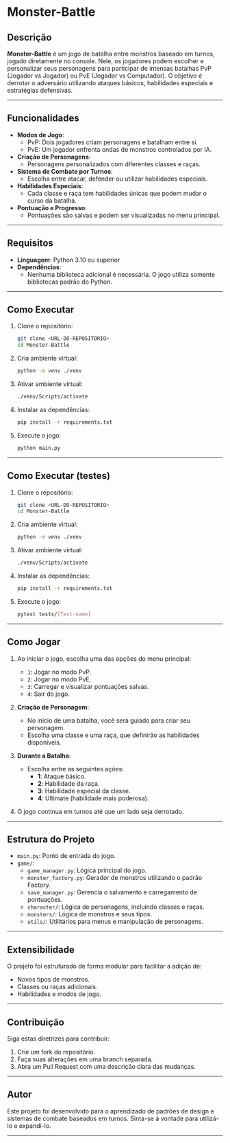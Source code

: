 # Monster-Battle

## Descrição
**Monster-Battle** é um jogo de batalha entre monstros baseado em turnos, jogado diretamente no console. Nele, os jogadores podem escolher e personalizar seus personagens para participar de intensas batalhas PvP (Jogador vs Jogador) ou PvE (Jogador vs Computador). O objetivo é derrotar o adversário utilizando ataques básicos, habilidades especiais e estratégias defensivas.

---

## Funcionalidades
- **Modos de Jogo**:
  - PvP: Dois jogadores criam personagens e batalham entre si.
  - PvE: Um jogador enfrenta ondas de monstros controlados por IA.
- **Criação de Personagens**:
  - Personagens personalizados com diferentes classes e raças.
- **Sistema de Combate por Turnos**:
  - Escolha entre atacar, defender ou utilizar habilidades especiais.
- **Habilidades Especiais**:
  - Cada classe e raça tem habilidades únicas que podem mudar o curso da batalha.
- **Pontuação e Progresso**:
  - Pontuações são salvas e podem ser visualizadas no menu principal.

---

## Requisitos
- **Linguagem**: Python 3.10 ou superior
- **Dependências**:
  - Nenhuma biblioteca adicional é necessária. O jogo utiliza somente bibliotecas padrão do Python.

---

## Como Executar
1. Clone o repositório:
   ```bash
   git clone <URL-DO-REPOSITORIO>
   cd Monster-Battle
   ```
2. Cria ambiente virtual:
   ```bash
   python -m venv ./venv
   ```
3. Ativar ambiente virtual:
   ```bash
   ./venv/Scripts/activate
   ```
4. Instalar as dependências:
   ```bash
   pip install -r requirements.txt
   ```
5. Execute o jogo:
   ```bash
   python main.py
   ```

---

## Como Executar (testes)
1. Clone o repositório:
   ```bash
   git clone <URL-DO-REPOSITORIO>
   cd Monster-Battle
   ```
2. Cria ambiente virtual:
   ```bash
   python -m venv ./venv
   ```
3. Ativar ambiente virtual:
   ```bash
   ./venv/Scripts/activate
   ```
4. Instalar as dependências:
   ```bash
   pip install -r requirements.txt
   ```
5. Execute o jogo:
   ```bash
   pytest tests/[Test-name]
   ```

---

## Como Jogar
1. Ao iniciar o jogo, escolha uma das opções do menu principal:
   - `1`: Jogar no modo PvP.
   - `2`: Jogar no modo PvE.
   - `3`: Carregar e visualizar pontuações salvas.
   - `4`: Sair do jogo.

2. **Criação de Personagem**:
   - No início de uma batalha, você será guiado para criar seu personagem.
   - Escolha uma classe e uma raça, que definirão as habilidades disponíveis.

3. **Durante a Batalha**:
   - Escolha entre as seguintes ações:
     - **1**: Ataque básico.
     - **2**: Habilidade da raça.
     - **3**: Habilidade especial da classe.
     - **4**: Ultimate (habilidade mais poderosa).

4. O jogo continua em turnos até que um lado seja derrotado.

---

## Estrutura do Projeto
- `main.py`: Ponto de entrada do jogo.
- `game/`:
  - `game_manager.py`: Lógica principal do jogo.
  - `monster_factory.py`: Gerador de monstros utilizando o padrão Factory.
  - `save_manager.py`: Gerencia o salvamento e carregamento de pontuações.
  - `character/`: Lógica de personagens, incluindo classes e raças.
  - `monsters/`: Lógica de monstros e seus tipos.
  - `utils/`: Utilitários para menus e manipulação de personagens.

---

## Extensibilidade
O projeto foi estruturado de forma modular para facilitar a adição de:
- Novos tipos de monstros.
- Classes ou raças adicionais.
- Habilidades e modos de jogo.

---

## Contribuição
Siga estas diretrizes para contribuir:
1. Crie um fork do repositório.
2. Faça suas alterações em uma branch separada.
3. Abra um Pull Request com uma descrição clara das mudanças.

---

## Autor
Este projeto foi desenvolvido para o aprendizado de padrões de design e sistemas de combate baseados em turnos. Sinta-se à vontade para utilizá-lo e expandi-lo.

---

